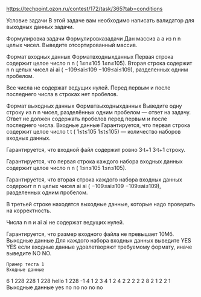 https://techpoint.ozon.ru/contest/172/task/365?tab=conditions

Условие задачи
В этой задаче вам необходимо написать валидатор для выходных данных задачи.

Формулировка задачи
Формулировказадачи
Дан массив 
a
a из 
n
n целых чисел. Выведите отсортированный массив.

Формат входных данных
Форматвходныхданных
Первая строка содержит целое число 
n
n (
1≤n≤105
1≤n≤105).
Вторая строка содержит 
n
n целых чисел 
ai
ai​ (
−109≤ai≤109
−109≤ai​≤109), разделенных одним пробелом.

Все числа не содержат ведущих нулей. Перед первым и после последнего числа в строках нет пробелов.

Формат выходных данных
Форматвыходныхданных
Выведите одну строку из 
n
n чисел, разделённых одним пробелом — ответ на задачу. Ответ не должен содержать пробелов перед первым и после последнего числа.
Входные данные
Гарантируется, что первая строка содержит целое число 
t
t (
1≤t≤105
1≤t≤105) — количество наборов входных данных.

Гарантируется, что входной файл содержит ровно 
3⋅t+1
3⋅t+1 строку.

Гарантируется, что первая строка каждого набора входных данных содержит целое число 
n
n (
1≤n≤105
1≤n≤105).

Гарантируется, что вторая строка каждого набора входных данных содержит 
n
n целых чисел 
ai
ai​ (
−109≤ai≤109
−109≤ai​≤109), разделенных одним пробелом.

В третьей строке находятся выходные данные, которые надо проверить на корректность.

Числа 
n
n и 
ai
ai​ не содержат ведущих нулей.

Гарантируется, что размер входного файла не превышает 10Мб.
Выходные данные
Для каждого набора входных данных выведите 
YES
YES если входные данные удовлетворяют требуемому формату, иначе выведите 
NO
NO.

    Пример теста 1
    Входные данные

6
1
228
228
1
228
hello
1
228
-1
4
1 2 3 4
1 2 4
2
2 2
2 2 8
2
1 2
2 1
Выходные данные
yes
no
no
no
no
no